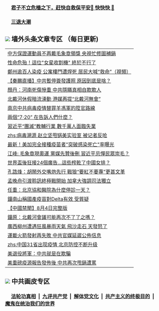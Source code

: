 
 ### &nbsp;&nbsp;&nbsp;&nbsp; [君子不立危樯之下，赶快自救保平安🍎 快快快 📩](https://github.com/pwgy/td/blob/master/README.md)

 ### &nbsp;&nbsp;&nbsp;&nbsp; [三退大潮](https://cdn.cgei.work/?key=wjsottsjpndjwfkg&pin=65881581&ag=ogQuit&from=pw2) 

## <img src="https://img.icons8.com/cute-clipart/2x/circled-right.png"> 墙外头条文章专区 （每日更新)

<Table>
<tr><td colspan="2" align="left"><a href="https://cdn.cgei.work/?ag=c1478227&key=wjsottsjpndjwfkg&from=pw2">中方保證運動員不再戴毛象章領獎 央視忙修圖補鍋
</a></td></tr>
<tr><td colspan="2" align="left"><a href="https://cdn.cgei.work/?ag=c1478345&key=wjsottsjpndjwfkg&from=pw2">性命危殆！這位&quot;女星收割機&quot; 終於不行了
</a></td></tr>
<tr><td colspan="2" align="left"><a href="https://cdn.cgei.work/?ag=c1478230&key=wjsottsjpndjwfkg&from=pw2">鄭州逾百人染疫 公寓樓門遭焊死 居民大喊“救命”（視頻）
</a></td></tr>
<tr><td colspan="2" align="left"><a href="https://cdn.cgei.work/?ag=c1478347&key=wjsottsjpndjwfkg&from=pw2">【秦鵬直播】中共暫停簽發護照 原因到底是啥？
</a></td></tr>
<tr><td colspan="2" align="left"><a href="https://cdn.cgei.work/?ag=c1478350&key=wjsottsjpndjwfkg&from=pw2">顏丹：河南死傷慘重 中共隱瞞真相自欺欺人
</a></td></tr>
<tr><td colspan="2" align="left"><a href="https://cdn.cgei.work/?ag=c1478326&key=wjsottsjpndjwfkg&from=pw2">北戴河休假暗流湧動 港媒再提“北戴河無會”
</a></td></tr>
<tr><td colspan="2" align="left"><a href="https://cdn.cgei.work/?ag=c1478352&key=wjsottsjpndjwfkg&from=pw2">南京中共病毒疫情替罪羊馮軍的陞官路線
</a></td></tr>
<tr><td colspan="2" align="left"><a href="https://cdn.cgei.work/?ag=c1478321&key=wjsottsjpndjwfkg&from=pw2">兩個“7·20” 在告訴人們什麼？
</a></td></tr>
<tr><td colspan="2" align="left"><a href="https://cdn.cgei.work/?ag=c1478306&key=wjsottsjpndjwfkg&from=pw2">習近平“團滅”教輔行業 數千萬人面臨失業
</a></td></tr>
<tr><td colspan="2" align="left"><a href="https://cdn.cgei.work/?ag=c1478362&key=wjsottsjpndjwfkg&from=pw2">zhs:病毒溯源 赵立坚甩锅美实验室 被记者反呛</a></td></tr>
<tr><td colspan="2" align="left"><a href="https://cdn.cgei.work/?ag=c1478344&key=wjsottsjpndjwfkg&from=pw2">最新！美加完全接種疫苗者&quot;突破感染死亡&quot;率曝光
</a></td></tr>
<tr><td colspan="2" align="left"><a href="https://cdn.cgei.work/?ag=c1478335&key=wjsottsjpndjwfkg&from=pw2">江峰: 毛象章現奧運 黨媒先贊後刪 習近平忌憚民眾崇毛？
</a></td></tr>
<tr><td colspan="2" align="left"><a href="https://cdn.cgei.work/?ag=c1478359&key=wjsottsjpndjwfkg&from=pw2">世界盃後狂接24個廣告&#8230;這些榨乾了中國女排？
</a></td></tr>
<tr><td colspan="2" align="left"><a href="https://cdn.cgei.work/?ag=c1478348&key=wjsottsjpndjwfkg&from=pw2">孔誥烽：胡鬧外交嘴炮先行 戰狼“要紅不要專”更甚文革
</a></td></tr>
<tr><td colspan="2" align="left"><a href="https://cdn.cgei.work/?ag=c1478351&key=wjsottsjpndjwfkg&from=pw2">孟晚舟引渡聆訊終極戰開始 加拿大強調司法獨立
</a></td></tr>
<tr><td colspan="2" align="left"><a href="https://cdn.cgei.work/?ag=c1478274&key=wjsottsjpndjwfkg&from=pw2">任重：北京協和醫院為什麼停診一天？
</a></td></tr>
<tr><td colspan="2" align="left"><a href="https://cdn.cgei.work/?ag=c1478222&key=wjsottsjpndjwfkg&from=pw2">鐘南山稱國產疫苗對Delta有效 受質疑
</a></td></tr>
<tr><td colspan="2" align="left"><a href="https://cdn.cgei.work/?ag=c1478243&key=wjsottsjpndjwfkg&from=pw2">【中國禁聞】8月4日完整版
</a></td></tr>
<tr><td colspan="2" align="left"><a href="https://cdn.cgei.work/?ag=c1478250&key=wjsottsjpndjwfkg&from=pw2">鐘原：北戴河會議可能再次不了了之嗎？
</a></td></tr>
<tr><td colspan="2" align="left"><a href="https://cdn.cgei.work/?ag=c1478342&key=wjsottsjpndjwfkg&from=pw2">廣西柳州遭遇狂風暴雨天氣 飛沙走石 天發怒了
</a></td></tr>
<tr><td colspan="2" align="left"><a href="https://cdn.cgei.work/?ag=c1478315&key=wjsottsjpndjwfkg&from=pw2">運載火箭發射再失敗 中共官媒延遲公佈信息
</a></td></tr>
<tr><td colspan="2" align="left"><a href="https://cdn.cgei.work/?ag=c1478356&key=wjsottsjpndjwfkg&from=pw2">zhs:中国31省出现疫情 北京防控不断升级</a></td></tr>
<tr><td colspan="2" align="left"><a href="https://cdn.cgei.work/?ag=c1478333&key=wjsottsjpndjwfkg&from=pw2">美退役將軍：中共就是在欺騙
</a></td></tr>
<tr><td colspan="2" align="left"><a href="https://cdn.cgei.work/?ag=c1478238&key=wjsottsjpndjwfkg&from=pw2">美重磅疫源報告發佈後 中共再次甩鍋遭罵
</a></td></tr>
 </Table>

 ## <img src="https://img.icons8.com/cute-clipart/2x/circled-right.png"> 中共画皮专区
 ### &nbsp;&nbsp;&nbsp;&nbsp; [法轮功真相](https://github.com/begood0513/basic/blob/master/README.md) &nbsp;|&nbsp; [九评共产党](https://github.com/begood0513/9ping.md/blob/master/README.md) &nbsp;|&nbsp; [解体党文化](https://github.com/begood0513/jtdwh.md/blob/master/README.md)   &nbsp;|&nbsp; [共产主义的终极目的](https://github.com/begood0513/gczydzjmd.md/blob/master/README.md) &nbsp;|&nbsp; [魔鬼在统治我们的世界](https://github.com/begood0513/gczydzjmd.md/blob/master/README.md) 

